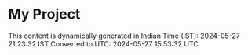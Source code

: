 # My Project

This content is dynamically generated in Indian Time (IST): 2024-05-27 21:23:32 IST
Converted to UTC: 2024-05-27 15:53:32 UTC
